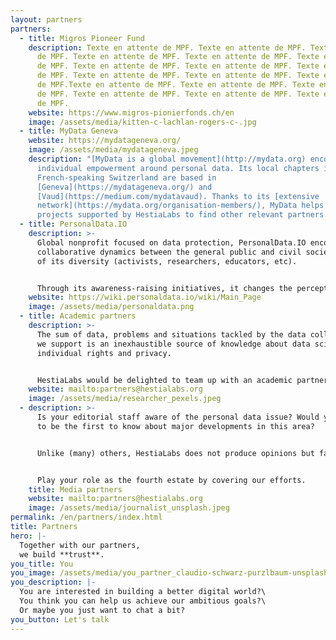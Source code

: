 ```yaml
---
layout: partners
partners:
  - title: Migros Pioneer Fund
    description: Texte en attente de MPF. Texte en attente de MPF. Texte en attente
      de MPF. Texte en attente de MPF. Texte en attente de MPF. Texte en attente
      de MPF. Texte en attente de MPF. Texte en attente de MPF. Texte en attente
      de MPF. Texte en attente de MPF. Texte en attente de MPF. Texte en attente
      de MPF.Texte en attente de MPF. Texte en attente de MPF. Texte en attente
      de MPF. Texte en attente de MPF. Texte en attente de MPF. Texte en attente
      de MPF.
    website: https://www.migros-pionierfonds.ch/en
    image: /assets/media/kitten-c-lachlan-rogers-c-.jpg
  - title: MyData Geneva
    website: https://mydatageneva.org/
    image: /assets/media/mydatageneva.jpeg
    description: "[MyData is a global movement](http://mydata.org) encouraging
      individual empowerment around personal data. Its local chapters in
      French-speaking Switzerland are based in
      [Geneva](https://mydatageneva.org/) and
      [Vaud](https://medium.com/mydatavaud). Thanks to its [extensive
      network](https://mydata.org/organisation-members/), MyData helps the
      projects supported by HestiaLabs to find other relevant partners."
  - title: PersonalData.IO
    description: >-
      Global nonprofit focused on data protection, PersonalData.IO encourages
      collaborative dynamics between the general public and civil society in all
      of its diversity (activists, researchers, educators, etc).


      Through its awareness-raising initiatives, it changes the perception of people outside our [data collectives](https://hestialabs.org/en/projects/) about the issues we address, and how they want to situate themselves as actors of change.
    website: https://wiki.personaldata.io/wiki/Main_Page
    image: /assets/media/personaldata.png
  - title: Academic partners
    description: >-
      The sum of data, problems and situations tackled by the data collectives
      we support is an inexhaustible source of knowledge about data science,
      individual rights and privacy.


      HestiaLabs would be delighted to team up with an academic partner or partners. Their expertise and legitimacy on these topics would enhance the value of this knowledge and give it the scientific resonance it deserves.
    website: mailto:partners@hestialabs.org
    image: /assets/media/researcher_pexels.jpeg
  - description: >-
      Is your editorial staff aware of the personal data issue? Would you like
      to be the first to know about major developments in this area?


      Unlike (many) others, HestiaLabs does not produce opinions but facts: data analysis, tangible innovations, scientific knowledge...


      Play your role as the fourth estate by covering our efforts.
    title: Media partners
    website: mailto:partners@hestialabs.org
    image: /assets/media/journalist_unsplash.jpeg
permalink: /en/partners/index.html
title: Partners
hero: |-
  Together with our partners, 
  we build **trust**.
you_title: You
you_image: /assets/media/you_partner_claudio-schwarz-purzlbaum-unsplash.jpeg
you_description: |-
  You are interested in building a better digital world?\
  You think you can help us achieve our ambitious goals?\
  Or maybe you just want to chat a bit?
you_button: Let's talk
---
```

